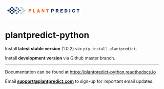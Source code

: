 <img src="docs/_images/FS_PlantPredict_Logo_Horz_RGB-01.png" width="50%" height="50%">

# plantpredict-python

Install **latest stable version** (1.0.2) via: `pip install plantpredict`.

Install **development version** via Github master branch.

---

Documentation can be found at https://plantpredict-python.readthedocs.io

Email **support@plantpredict.com** to sign-up for important email updates.
